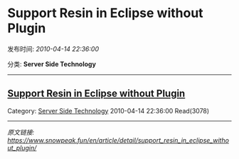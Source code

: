 # Support Resin in Eclipse without Plugin

发布时间: *2010-04-14 22:36:00*

分类: __Server Side Technology__

---------

## [Support Resin in Eclipse without Plugin](/en/article/detail/support_resin_in_eclipse_without_plugin/)

Category: [Server Side Technology](/en/article/category/server_side_technology/) 2010-04-14 22:36:00 Read(3078)


---
*原文链接: https://www.snowpeak.fun/en/article/detail/support_resin_in_eclipse_without_plugin/*
